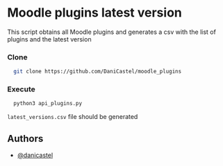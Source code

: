 
# Moodle plugins latest version

This script obtains all Moodle plugins and generates a csv with the list of plugins and the latest version

### Clone

```bash
  git clone https://github.com/DaniCastel/moodle_plugins
```


### Execute

```bash
  python3 api_plugins.py
```

`latest_versions.csv` file should be generated


## Authors

- [@danicastel](https://www.github.com/danicastel)
